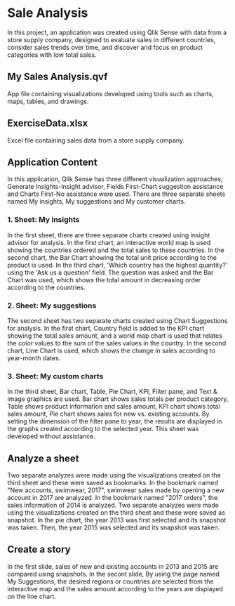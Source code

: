 # Sale Analysis
In this project, an application was created using Qlik Sense with data from a store supply company, designed to evaluate sales in different countries, consider sales trends over time, and discover and focus on product categories with low total sales.
## My Sales Analysis.qvf
App file containing visualizations developed using tools such as charts, maps, tables, and drawings.
## ExerciseData.xlsx
Excel file containing sales data from a store supply company.
## Application Content
In this application, Qlik Sense has three different visualization approaches; Generate Insights-Insight advisor, Fields First-Chart suggestion assistance and Charts First-No assistance were used. There are three separate sheets named My insights, My suggestions and My customer charts. 
### 1. Sheet: My insights
In the first sheet, there are three separate charts created using insight advisor for analysis. In the first chart, an interactive world map is used showing the countries ordered and the total sales to these countries. In the second chart, the Bar Chart showing the total unit price according to the product is used. In the third chart, 'Which country has the highest quantity?' using the 'Ask us a question' field. The question was asked and the Bar Chart was used, which shows the total amount in decreasing order according to the countries.
### 2. Sheet: My suggestions
The second sheet has two separate charts created using Chart Suggestions for analysis. In the first chart, Country field is added to the KPI chart showing the total sales amount, and a world map chart is used that relates the color values to the sum of the sales values in the country. In the second chart, Line Chart is used, which shows the change in sales according to year-month dates.
### 3. Sheet: My custom charts
In the third sheet, Bar chart, Table, Pie Chart, KPI, Filter pane, and Text & image graphics are used. Bar chart shows sales totals per product category, Table shows product information and sales amount, KPI chart shows total sales amount, Pie chart shows sales for new vs. existing accounts. By setting the dimension of the filter pane to year, the results are displayed in the graphs created according to the selected year. This sheet was developed without assistance.
## Analyze a sheet
Two separate analyzes were made using the visualizations created on the third sheet and these were saved as bookmarks. In the bookmark named "New accounts, swimwear, 2017", swimwear sales made by opening a new account in 2017 are analyzed. In the bookmark named "2017 orders", the sales information of 2014 is analyzed.
Two separate analyzes were made using the visualizations created on the third sheet and these were saved as snapshot. In the pie chart, the year 2013 was first selected and its snapshot was taken. Then, the year 2015 was selected and its snapshot was taken.
## Create a story
In the first slide, sales of new and existing accounts in 2013 and 2015 are compared using snapshots.
In the secont slide, By using the page named My Suggestions, the desired regions or countries are selected from the interactive map and the sales amount according to the years are displayed on the line chart.

